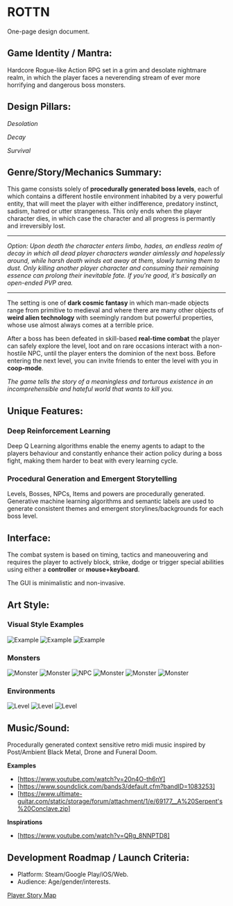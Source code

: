 # ROTTN

One-page design document.

## Game Identity / Mantra: 

Hardcore Rogue-like Action RPG set in a grim and desolate nightmare realm, in which the player faces a neverending stream of ever more horrifying and dangerous boss monsters.

## Design Pillars:

*Desolation*

*Decay*

*Survival*

## Genre/Story/Mechanics Summary:

This game consists solely of **procedurally generated boss levels**, each of which contains a different hostile environment inhabited by a very powerful entity, that will meet the player with either indifference, predatory instinct, sadism, hatred or utter strangeness. This only ends when the player character dies, in which case the character and all progress is permantly and irreversibly lost.

---
*Option: Upon death the character enters limbo, hades, an endless realm of decay in which all dead player*
*characters wander aimlessly and hopelessly around, while harsh death winds eat away at them, slowly turning them to dust.*
*Only killing another player character and consuming their remaining essence can prolong their inevitable fate.*
*If you're good, it's basically an open-ended PVP area.*

---

The setting is one of **dark cosmic fantasy** in which man-made objects range from primitive to medieval and where there are many other objects of **weird alien technology** with seemingly random but powerful properties, whose use almost always comes at a terrible price.

After a boss has been defeated in skill-based **real-time combat** the player can safely explore the level, loot and on rare occasions interact with a non-hostile NPC, until the player enters the dominion of the next boss. Before entering the next level, you can invite friends to enter the level with you in **coop-mode**.

*The game tells the story of a meaningless and torturous existence in an incomprehensible and hateful world that wants to kill you.*

## Unique Features:

### Deep Reinforcement Learning
Deep Q Learning algorithms enable the enemy agents to adapt to the players behaviour and constantly enhance their action policy during a boss fight, making them harder to beat with every learning cycle.

### Procedural Generation and Emergent Storytelling
Levels, Bosses, NPCs, Items and powers are procedurally generated. Generative machine learning algorithms and semantic labels are used to generate consistent themes and emergent storylines/backgrounds for each boss level.

## Interface: 

The combat system is based on timing, tactics and maneouvering and requires the player to actively block, strike, dodge or trigger special abilities using either a **controller** or **mouse+keyboard**.

The GUI is minimalistic and non-invasive.

## Art Style: 

### Visual Style Examples

![Example](https://cdn.mos.cms.futurecdn.net/a14a71ff088dfc64ff9fd2d87720778e.png)
![Example](https://78.media.tumblr.com/0be2d20ebe6f62871aea68ebd279646e/tumblr_nzo2b2ZnVp1u2uscho1_500.gif)
![Example](https://f4.bcbits.com/img/a2167539703_16.jpg)

### Monsters

![Monster](https://i.pinimg.com/originals/65/77/e2/6577e2885eebec7e4a4c4fe43f269cb7.jpg)
![Monster](https://i.pinimg.com/originals/94/5b/5a/945b5aed907d3cb5bdaf388e7cb7a9d5.jpg)
![NPC](https://cdn.shopify.com/s/files/1/0225/4035/products/04_e9ffd24f-b947-484b-b386-a28a10b19978.jpg?v=1452162704)
![Monster](https://i.pinimg.com/originals/03/2b/2a/032b2a4439d2d5f1f5e052b08013d8d7.jpg)
![Monster](http://s3.gatheringmagic.com/uploads/2017/08/02/ML_27.jpg)
![Monster](http://bloody-disgusting.com/wp-content/uploads/2014/07/HPL_1.png)

### Environments

![Level](https://i.pinimg.com/originals/c8/9f/d2/c89fd2b75b749d65fea5c0f07eb8fc52.jpg)
![Level](https://pre00.deviantart.net/edd1/th/pre/f/2017/067/c/3/desolation_by_julian_faylona-db1lz7v.jpg)
![Level](https://pre00.deviantart.net/411e/th/pre/i/2018/038/3/2/petrified_forest_by_shahabalizadeh-dc2gkvq.png)

## Music/Sound: 

Procedurally generated context sensitive retro midi music inspired by Post/Ambient Black Metal, Drone and Funeral Doom.

**Examples**
- [https://www.youtube.com/watch?v=20n4O-th6nY]
- [https://www.soundclick.com/bands3/default.cfm?bandID=1083253]
- [https://www.ultimate-guitar.com/static/storage/forum/attachment/1/e/69177__A%20Serpent's%20Conclave.zip]

**Inspirations**
- [https://www.youtube.com/watch?v=QRg_8NNPTD8]

## Development Roadmap / Launch Criteria: 

- Platform: Steam/Google Play/iOS/Web.
- Audience: Age/gender/interests.

[Player Story Map](https://app.wisemapping.com/c/maps/747726/public)

